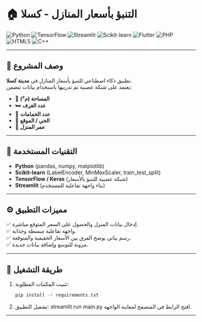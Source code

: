 # 🏠 التنبؤ بأسعار المنازل - كسلا  

![Python](https://img.shields.io/badge/Python-3776AB?logo=python&logoColor=white)
![TensorFlow](https://img.shields.io/badge/TensorFlow-FF6F00?logo=tensorflow&logoColor=white)
![Streamlit](https://img.shields.io/badge/Streamlit-FF4B4B?logo=streamlit&logoColor=white)
![Scikit-learn](https://img.shields.io/badge/Scikit--learn-F7931E?logo=scikitlearn&logoColor=white)
![Flutter](https://img.shields.io/badge/Flutter-02569B?logo=flutter&logoColor=white)
![PHP](https://img.shields.io/badge/PHP-777BB4?logo=php&logoColor=white)
![HTML5](https://img.shields.io/badge/HTML5-E34F26?logo=html5&logoColor=white)
![C++](https://img.shields.io/badge/C++-00599C?logo=cplusplus&logoColor=white)

---

## 📌 وصف المشروع  
تطبيق ذكاء اصطناعي للتنبؤ بأسعار المنازل في **مدينة كسلا**.  
يعتمد على شبكة عصبية تم تدريبها باستخدام بيانات تتضمن:  

- 📏 **المساحة (م²)**  
- 🛏 **عدد الغرف**  
- 🚿 **عدد الحمامات**  
- 📍 **الحي / الموقع**  
- 📅 **عمر المنزل**  

---

## 🔧 التقنيات المستخدمة
- **Python** (pandas, numpy, matplotlib)  
- **Scikit-learn** (LabelEncoder, MinMaxScaler, train_test_split)  
- **TensorFlow / Keras** (شبكة عصبية للتنبؤ بالأسعار)  
- **Streamlit** (بناء واجهة تفاعلية للمستخدم)  

---

## ⚙️ مميزات التطبيق
✅ إدخال بيانات المنزل والحصول على السعر المتوقع مباشرة.  
✅ واجهة تفاعلية مبسطة وجذابة.  
✅ رسم بياني يوضح الفرق بين الأسعار الحقيقية والمتوقعة.  
✅ مرونة للتوسع وإضافة بيانات جديدة.  

---

## 🚀 طريقة التشغيل
1. تثبيت المكتبات المطلوبة:
   ```bash
   pip install -r requirements.txt
  2. تشغيل التطبيق:
   streamlit run main.py
افتح الرابط في المتصفح لمعاينة الواجهة.

---



